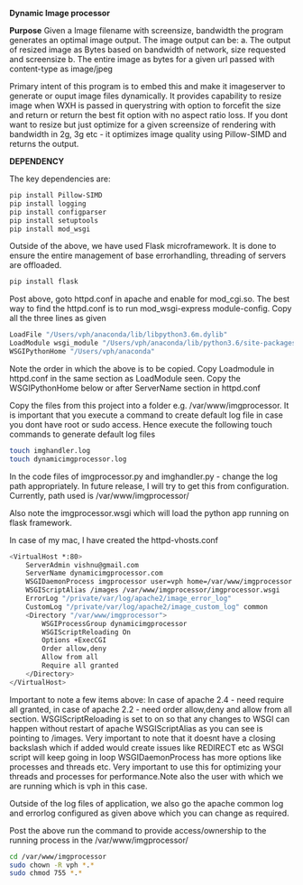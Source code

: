 <b>Dynamic Image processor</b>

<b>Purpose</b>
Given a Image filename with screensize, bandwidth the program generates an optimal image output. 
The image output can be:
a. The output of resized image as Bytes based on bandwidth of network, size requested and screensize
b. The entire image as bytes for a given url passed with content-type as image/jpeg

Primary intent of this program is to embed this and make it imageserver to generate or ouput image files dynamically. It provides capability to resize image when WXH is passed in querystring with option to forcefit the size and return or return the best fit option with no aspect ratio loss.
If you dont want to resize but just optimize for a given screensize of rendering with bandwidth in 2g, 3g etc - it optimizes image quality using Pillow-SIMD and returns the output.

<b>DEPENDENCY </b>

The key dependencies are:
```bash
pip install Pillow-SIMD
pip install logging
pip install configparser
pip install setuptools
pip install mod_wsgi
```
Outside of the above, we have used Flask microframework. It is done to ensure the entire management of base errorhandling, threading of servers are offloaded.
```bash
pip install flask
```

Post above, goto httpd.conf in apache and enable for mod_cgi.so. The best way to find the httpd.conf is to run mod_wsgi-express module-config. Copy all the three lines as given 

```bash
LoadFile "/Users/vph/anaconda/lib/libpython3.6m.dylib"
LoadModule wsgi_module "/Users/vph/anaconda/lib/python3.6/site-packages/mod_wsgi-4.5.16-py3.6-macosx-10.7-x86_64.egg/mod_wsgi/server/mod_wsgi-py36.cpython-36m-darwin.so"
WSGIPythonHome "/Users/vph/anaconda"
```
Note the order in which the above is to be copied. Copy Loadmodule in httpd.conf in the same section as LoadModule seen. Copy the WSGIPythonHome below or after ServerName section in httpd.conf

Copy the files from this project into a folder e.g. /var/www/imgprocessor. It is important that you execute a command to create default log file in case you dont have root or sudo access. Hence execute the following touch commands to generate default log files

```bash
touch imghandler.log
touch dynamicimgprocessor.log
```

In the code files of imgprocessor.py and imghandler.py - change the log path appropriately. In future release, I will try to get this from configuration.
Currently, path used is /var/www/imgprocessor/

Also note the imgprocessor.wsgi which will load the python app running on flask framework. 

In case of my mac, I have created the httpd-vhosts.conf

```bash
<VirtualHost *:80>
    ServerAdmin vishnu@gmail.com
    ServerName dynamicimgprocessor.com
    WSGIDaemonProcess imgprocessor user=vph home=/var/www/imgprocessor threads=40
    WSGIScriptAlias /images /var/www/imgprocessor/imgprocessor.wsgi
    ErrorLog "/private/var/log/apache2/image_error_log"
    CustomLog "/private/var/log/apache2/image_custom_log" common
    <Directory "/var/www/imgprocessor">
        WSGIProcessGroup dynamicimgprocessor
        WSGIScriptReloading On
        Options +ExecCGI
        Order allow,deny
        Allow from all
        Require all granted
    </Directory>
</VirtualHost>

```

Important to note a few items above:
In case of apache 2.4 - need require all granted, in case of apache 2.2 - need order allow,deny and allow from all section.
WSGIScriptReloading is set to on so that any changes to WSGI can happen without restart of apache
WSGIScriptAlias as you can see is pointing to /images. Very important to note that it doesnt have a closing backslash which if added would create issues like REDIRECT etc as WSGI script will keep going in loop
WSGIDaemonProcess has more options like processes and threads etc. Very important to use this for optimizing your threads and processes for performance.Note also the user with which we are running which is vph in this case.

Outside of the log files of application, we also go the apache common log and errorlog configured as given above which you can change as required.

Post the above run the command to provide access/ownership to the running process in the /var/www/imgprocessor/

```bash
cd /var/www/imgprocessor
sudo chown -R vph *.*
sudo chmod 755 *.*
```





